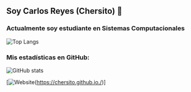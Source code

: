 ## Soy Carlos Reyes (Chersito) 👋

###  Actualmente soy estudiante en Sistemas Computacionales 




![Top Langs](https://github-readme-stats.vercel.app/api/top-langs/?username=Chersito&layout=compact&theme=tokyonight)



### Mis estadísticas en GitHub:
![GitHub stats](https://github-readme-stats.vercel.app/api?username=Chersito&show_icons=true&theme=tokyonight)


[![Website](https://img.shields.io/website?url=https%3A%2F%2Fchersito.github.io.%2F&up_message=visit&up_color=blue&style=for-the-badge)(https://chersito.github.io./)]
